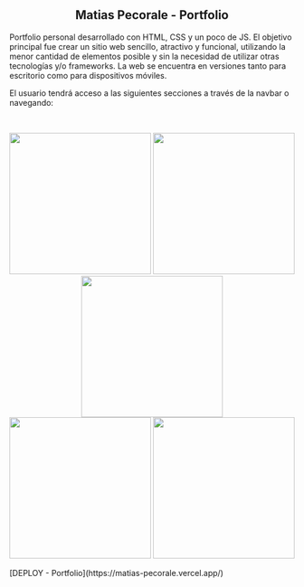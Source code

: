 &nbsp;
<h2 align="center" >Matias Pecorale - Portfolio</h2>
<p>Portfolio personal desarrollado con HTML, CSS y un poco de JS. El objetivo principal fue crear un sitio web sencillo, atractivo y funcional, utilizando la menor cantidad de elementos posible y sin la necesidad de utilizar otras tecnologías y/o frameworks. La web se encuentra en versiones tanto para escritorio como para dispositivos móviles.
</p>
<p>El usuario tendrá acceso a las siguientes secciones a través de la navbar o navegando: </p>
<br/>
<p align="center">
  <a><img width="250px" src="https://i.imgur.com/xQJ6IXM.png">
  <a><img width="250px" src="https://i.imgur.com/SUQ24OD.png"/>
  <a><img width="250px" src="https://i.imgur.com/tXSzxc7.png"/></a>
<br/>
  <a><img width="250px" src="https://i.imgur.com/dEztUAL.png"></a>
  <a><img width="250px" src="https://i.imgur.com/wzOTgX7.png"/></a>
<br/>
</p>
[DEPLOY - Portfolio](https://matias-pecorale.vercel.app/)

&nbsp;
